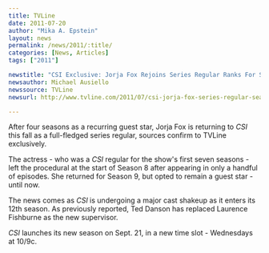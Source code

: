 ```yaml
---
title: TVLine
date: 2011-07-20
author: "Mika A. Epstein"
layout: news
permalink: /news/2011/:title/
categories: [News, Articles]
tags: ["2011"]

newstitle: "CSI Exclusive: Jorja Fox Rejoins Series Regular Ranks For Season 12  "
newsauthor: Michael Ausiello  
newssource: TVLine  
newsurl: http://www.tvline.com/2011/07/csi-jorja-fox-series-regular-season-12/  

---
```


After four seasons as a recurring guest star, Jorja Fox is returning to *CSI* this fall as a full-fledged series regular, sources confirm to TVLine exclusively. 

The actress - who was a *CSI* regular for the show's first seven seasons - left the procedural at the start of Season 8 after appearing in only a handful of episodes. She returned for Season 9, but opted to remain a guest star - until now.

The news comes as *CSI* is undergoing a major cast shakeup as it enters its 12th season. As previously reported, Ted Danson has replaced Laurence Fishburne as the new supervisor.

*CSI* launches its new season on Sept. 21, in a new time slot - Wednesdays at 10/9c.

